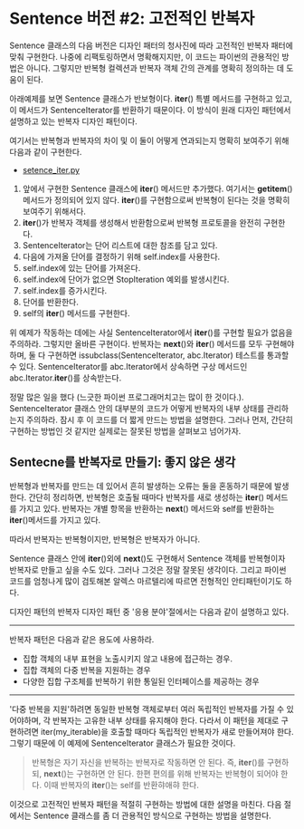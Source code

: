 <!-- 
- [UML클래스전략패턴](https://github.com/hyeonDD/fluent_python/blob/master/Part14/ex14-3/UML_class_diagram.png)
 -->
# Sentence 버전 #2: 고전적인 반복자

Sentence 클래스의 다음 버전은 디자인 패터의 청사진에 따라 고전적인 반복자 패터에 맞춰 구현한다. 나중에 리팩토링하면서 명확해지지만, 이 코드는 파이썬의 관용적인 방법은 아니다.
그렇지만 반복형 컬렉션과 반복자 객체 간의 관계를 명확히 정의하는 데 도움이 된다.

아래예제를 보면 Sentence 클래스가 반보형이다. __iter__() 특별 메서드를 구현하고 있고, 이 메서드가 SentenceIterator를 반환하기 때문이다. 이 방식이 원래 디자인 패턴에서 설명하고 있는 반복자 디자인 패턴이다.

여기서는 반복형과 반복자의 차이 및 이 둘이 어떻게 연과되는지 명확히 보여주기 위해 다음과 같이 구현한다.

- [setence_iter.py](https://github.com/hyeonDD/fluent_python/blob/master/Part14/ex14-3/setence_iter.py)
1. 앞에서 구현한 Sentence 클래스에  __iter__() 메서드만 추가했다. 여기서는 __getitem__() 메서드가 정의되어 있지 않다. __iter__()를 구현함으로써 반복형이 된다는 것을 명확히 보여주기 위해서다.
2. __iter__()가 반복자 객체를 생성해서 반환함으로써 반복형 프로토콜을 완전히 구현한다.
3. SentenceIterator는 단어 리스트에 대한 참조를 담고 있다.
4. 다음에 가져올 단어를 결정하기 위해 self.index를 사용한다.
5. self.index에 있는 단어를 가져온다.
6. self.index에 단어가 없으면 StopIteration 예외를 발생시킨다.
7. self.index를 증가시킨다.
8. 단어를 반환한다.
9. self의 __iter__() 메서드를 구현한다.

위 예제가 작동하는 데에는 사실 SentenceIterator에서 __iter__()를 구현할 필요가 없음을 주의하라. 그렇지만 올바른 구현이다. 반복자는 __next__()와 __iter__() 메서드를 모두 구현해야 하며, 둘 다 구현하면 issubclass(SentenceIterator, abc.Iterator) 테스트를 통과할 수 있다. SentenceIterator를 abc.Iterator에서 상속하면 구상 메서드인 abc.Iterator.__iter__()를 상속받는다.

정말 많은 일을 했다 (느긋한 파이썬 프로그래머치고는 많이 한 것이다.). SentenceIterator 클래스 안의 대부분의 코드가 어떻게 반복자의 내부 상태를 관리하는지 주의하라. 잠시 후 이 코드를 더 짧게 만드는 방법을 설명한다. 그러나 먼저, 간단히 구현하는 방법인 것 같지만 실제로는 잘못된 방법을 살펴보고 넘어가자.

## Sentecne를 반복자로 만들기: 좋지 않은 생각
반복형과 반복자를 만드는 데 있어서 흔히 발생하는 오류는 둘을 혼동하기 때문에 발생한다.
간단히 정리하면, 반복형은 호출될 때마다 반복자를 새로 생성하는 __iter__() 메서드를 가지고 있다. 반복자는 개별 항목을 반환하는 __next__() 메서드와 self를 반환하는 __iter__()메서드를 가지고 있다.

따라서 반복자는 반복형이지만, 반복형은 반복자가 아니다.

Sentence 클래스 안에 __iter__()외에 __next__()도 구현해서 Sentence 객체를 반복형이자 반복자로 만들고 싶을 수도 있다. 그러나 그것은 정말 잘못된 생각이다. 그리고 파이썬 코드를 엄청나게 많이 검토해본 알렉스 마르텔리에 따르면 전형적인 안티패턴이기도 하다.

디자인 패턴의 반복자 디자인 패턴 중 '응용 분야'절에서는 다음과 같이 설명하고 있다.

---

반복자 패턴은 다음과 같은 용도에 사용하라.

* 집합 객체의 내부 표현을 노출시키지 않고 내용에 접근하는 경우.
* 집합 객체의 다중 반복을 지원하는 경우
* 다양한 집합 구조체를 반복하기 위한 통일된 인터페이스를 제공하는 경우

---

'다중 반복을 지원'하려면 동일한 반복형 객체로부터 여러 독립적인 반복자를 가질 수 있어야하며, 각 반복자는 고유한 내부 상태를 유지해야 한다. 다라서 이 패턴을 제대로 구현하려면 iter(my_iterable)을 호출할 때마다 독립적인 반복자가 새로 만들어져야 한다. 그렇기 때문에 이 예제에 SentenceIterator 클래스가 필요한 것이다.
> 반복형은 자기 자신을 반복하는 반복자로 작동하면 안 된다. 즉, __iter__()를 구현하되, __next__()는 구현하면 안 된다. 한편 편의를 위해 반복자는 반복형이 되어야 한다. 이때 반복자의 __iter__()는 self를 반환햐애햐 한다.

이것으로 고전적인 반복자 패턴을 적절히 구현하는 방법에 대한 설명을 마친다. 다음 절에서는 Sentence 클래스를 좀 더 관용적인 방식으로 구현하는 방법을 설명한다.